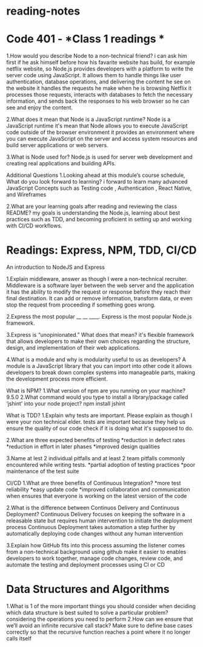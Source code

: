 # reading-notes
# Code 401 - *Class 1 readings *

1.How would you describe Node to a non-technical friend?
i can ask him first if he ask himself before how his favarite website has build, for example netflix website, so Node.js provides developers with a platform to write the server code using JavaScript. It allows them to handle things like user authentication, database operations, and delivering the content he see on the website it handles the requests he make when he is browsing Netflix it processes those requests, interacts with databases to fetch the necessary information, and sends back the responses to his web browser so he can see and enjoy the content.

2.What does it mean that Node is a JavaScript runtime?
Node is a JavaScript runtime it's mean that Node allows you to execute JavaScript code outside of the browser environment it provides an environment where you can execute JavaScript on the server and access system resources and build server applications or web servers.

3.What is Node used for?
Node.js is used for server web development and creating real applications and building APIs.



Additional Questions
1.Looking ahead at this module’s course schedule, What do you look forward to learning?
i forward to learn many advanced JavaScript Concepts such as Testing code , Authentication , React Native, and Wireframes

2.What are your learning goals after reading and reviewing the class README?
my goals is understanding the Node.js, learning about best practices such as TDD, and becoming proficient in setting up and working with CI/CD workflows.



# Readings: Express, NPM, TDD, CI/CD
An introduction to NodeJS and Express

1.Explain middleware, answer as though I were a non-technical recruiter.
Middleware is a software layer between the web server and the application it has the ability to modify the request or response before they reach their final destination. It can add or remove information, transform data, or even stop the request from proceeding if something goes wrong.

2.Express the most popular __ __ ____.
Express is the most popular Node.js framework.

3.Express is “unopinionated.” What does that mean?
it's flexible framework that allows developers to make their own choices regarding the structure, design, and implementation of their web applications.

4.What is a module and why is modularity useful to us as developers?
A module is a JavaScript library that you can import into other code it allows developers to break down complex systems into manageable parts, making the development process more efficient.



What is NPM?
1.What version of npm are you running on your machine? 9.5.0
2.What command would you type to install a library/package called ‘jshint’ into your node project? npm install jshint

What is TDD?
1.Explain why tests are important. Please explain as though I were your non technical elder.
tests are important because they help us ensure the quality of our code check if it is doing what it's supposed to do.

2.What are three expected benefits of testing
*reduction in defect rates
*reduction in effort in later phases
*improved design qualities

3.Name at lest 2 individual pitfalls and at least 2 team pitfalls commonly encountered while writing tests.
*partial adoption of testing practices
*poor maintenance of the test suite

CI/CD
1.What are three benefits of Continuous Integration?
*more test reliability
*easy update code
*improved collaboration and communication when ensures that everyone is working on the latest version of the code

2.What is the difference between Continuos Delivery and Continuous Deployment?
Continuous Delivery focuses on keeping the software in a releasable state but requires human intervention to initiate the deployment process
Continuous Deployment takes automation a step further by automatically deploying code changes without any human intervention

3.Explain how GitHub fits into this process assuming the listener comes from a non-technical background
using github make it easier to enables developers to work together, manage code changes, review code, and automate the testing and deployment processes using CI or CD



# Data Structures and Algorithms
1.What is 1 of the more important things you should consider when deciding which data structure is best suited to solve a particular problem?
considering the operations you need to perform
2.How can we ensure that we’ll avoid an infinite recursive call stack?
Make sure to define base cases correctly so that the recursive function reaches a point where it no longer calls itself
